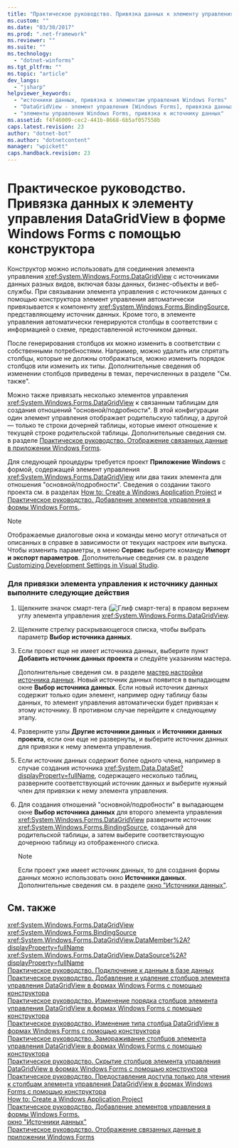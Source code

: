 ```yaml
---
title: "Практическое руководство. Привязка данных к элементу управления DataGridView в форме Windows Forms с помощью конструктора | Microsoft Docs"
ms.custom: ""
ms.date: "03/30/2017"
ms.prod: ".net-framework"
ms.reviewer: ""
ms.suite: ""
ms.technology: 
  - "dotnet-winforms"
ms.tgt_pltfrm: ""
ms.topic: "article"
dev_langs: 
  - "jsharp"
helpviewer_keywords: 
  - "источники данных, привязка к элементам управления Windows Forms"
  - "DataGridView - элемент управления [Windows Forms], привязка данных"
  - "элементы управления Windows Forms, привязка к источнику данных"
ms.assetid: f4f46009-cec2-441b-8668-6b5af057558b
caps.latest.revision: 23
author: "dotnet-bot"
ms.author: "dotnetcontent"
manager: "wpickett"
caps.handback.revision: 23
---
```

# Практическое руководство. Привязка данных к элементу управления DataGridView в форме Windows Forms с помощью конструктора
Конструктор можно использовать для соединения элемента управления <xref:System.Windows.Forms.DataGridView> с источниками данных разных видов, включая базы данных, бизнес\-объекты и веб\-службы.  При связывании элемента управления с источником данных с помощью конструктора элемент управления автоматически привязывается к компоненту <xref:System.Windows.Forms.BindingSource>, представляющему источник данных.  Кроме того, в элементе управления автоматически генерируются столбцы в соответствии с информацией о схеме, предоставленной источником данных.  
  
 После генерирования столбцов их можно изменить в соответствии с собственными потребностями.  Например, можно удалить или спрятать столбцы, которые не должны отображаться, можно изменить порядок столбцов или изменить их типы.  Дополнительные сведения об изменении столбцов приведены в темах, перечисленных в разделе "См. также".  
  
 Можно также привязать несколько элементов управления <xref:System.Windows.Forms.DataGridView> к связанным таблицам для создания отношений "основной\/подробности".  В этой конфигурации один элемент управления отображает родительскую таблицу, а другой — только те строки дочерней таблицы, которые имеют отношение к текущей строке родительской таблицы.  Дополнительные сведения см. в разделе [Практическое руководство. Отображение связанных данные в приложении Windows Forms](../Topic/How%20to:%20Display%20Related%20Data%20in%20a%20Windows%20Forms%20Application.md).  
  
 Для следующей процедуры требуется проект **Приложение Windows** с формой, содержащей элемент управления <xref:System.Windows.Forms.DataGridView> или два таких элемента для отношения "основной\/подробности".  Сведения о создании такого проекта см. в разделах [How to: Create a Windows Application Project](http://msdn.microsoft.com/ru-ru/b2f93fed-c635-4705-8d0e-cf079a264efa) и [Практическое руководство. Добавление элементов управления в формы Windows Forms.](../../../../docs/framework/winforms/controls/how-to-add-controls-to-windows-forms.md).  
  
> [!NOTE]
>  Отображаемые диалоговые окна и команды меню могут отличаться от описанных в справке в зависимости от текущих настроек или выпуска.  Чтобы изменить параметры, в меню **Сервис** выберите команду **Импорт и экспорт параметров**.  Дополнительные сведения см. в разделе [Customizing Development Settings in Visual Studio](http://msdn.microsoft.com/ru-ru/22c4debb-4e31-47a8-8f19-16f328d7dcd3).  
  
### Для привязки элемента управления к источнику данных выполните следующие действия  
  
1.  Щелкните значок смарт\-тега \(![Глиф смарт&#45;тега](../../../../docs/framework/winforms/controls/media/vs-winformsmttagglyph.png "VS\_WinFormSmtTagGlyph")\) в правом верхнем углу элемента управления <xref:System.Windows.Forms.DataGridView>.  
  
2.  Щелкните стрелку раскрывающегося списка, чтобы выбрать параметр **Выбор источника данных**.  
  
3.  Если проект еще не имеет источника данных, выберите пункт **Добавить источник данных проекта** и следуйте указаниям мастера.  
  
     Дополнительные сведения см. в разделе [мастер настройки источника данных](../Topic/Data%20Source%20Configuration%20Wizard.md).  Новый источник данных появится в выпадающем окне **Выбор источника данных**.  Если новый источник данных содержит только один элемент, например одну таблицу базы данных, то элемент управления автоматически будет привязан к этому источнику.  В противном случае перейдите к следующему этапу.  
  
4.  Разверните узлы **Другие источники данных** и **Источники данных проекта**, если они еще не развернуты, и выберите источник данных для привязки к нему элемента управления.  
  
5.  Если источник данных содержит более одного члена, например в случае создания источника <xref:System.Data.DataSet?displayProperty=fullName>, содержащего несколько таблиц, разверните соответствующий источник данных и выберите нужный член для привязки к нему элемента управления.  
  
6.  Для создания отношений "основной\/подробности" в выпадающем окне **Выбор источника данных** для второго элемента управления <xref:System.Windows.Forms.DataGridView> разверните источник <xref:System.Windows.Forms.BindingSource>, созданный для родительской таблицы, а затем выберите соответствующую дочернюю таблицу из отображенного списка.  
  
    > [!NOTE]
    >  Если проект уже имеет источник данных, то для создания формы данных можно использовать окно **Источники данных**.  Дополнительные сведения см. в разделе [окно "Источники данных"](../Topic/Data%20Sources%20Window.md).  
  
## См. также  
 <xref:System.Windows.Forms.DataGridView>   
 <xref:System.Windows.Forms.BindingSource>   
 <xref:System.Windows.Forms.DataGridView.DataMember%2A?displayProperty=fullName>   
 <xref:System.Windows.Forms.DataGridView.DataSource%2A?displayProperty=fullName>   
 [Практическое руководство. Подключение к данным в базе данных](../Topic/How%20to:%20Connect%20to%20Data%20in%20a%20Database.md)   
 [Практическое руководство. Добавление и удаление столбцов элемента управления DataGridView в формах Windows Forms с помощью конструктора](../../../../docs/framework/winforms/controls/add-and-remove-columns-in-the-datagrid-using-the-designer.md)   
 [Практическое руководство. Изменение порядка столбцов элемента управления DataGridView в формах Windows Forms с помощью конструктора](../../../../docs/framework/winforms/controls/change-the-order-of-columns-in-the-datagrid-using-the-designer.md)   
 [Практическое руководство. Изменение типа столбца DataGridView в формах Windows Forms с помощью конструктора](../../../../docs/framework/winforms/controls/change-the-type-of-a-wf-datagridview-column-using-the-designer.md)   
 [Практическое руководство. Замораживание столбцов элемента управления DataGridView в формах Windows Forms с помощью конструктора](../../../../docs/framework/winforms/controls/freeze-columns-in-the-datagrid-using-the-designer.md)   
 [Практическое руководство. Скрытие столбцов элемента управления DataGridView в формах Windows Forms с помощью конструктора](../../../../docs/framework/winforms/controls/hide-columns-in-the-datagrid-using-the-designer.md)   
 [Практическое руководство. Предоставления доступа только для чтения к столбцам элемента управления DataGridView в формах Windows Forms с помощью конструктора](../../../../docs/framework/winforms/controls/make-columns-read-only-in-the-datagrid-using-the-designer.md)   
 [How to: Create a Windows Application Project](http://msdn.microsoft.com/ru-ru/b2f93fed-c635-4705-8d0e-cf079a264efa)   
 [Практическое руководство. Добавление элементов управления в формы Windows Forms.](../../../../docs/framework/winforms/controls/how-to-add-controls-to-windows-forms.md)   
 [окно "Источники данных"](../Topic/Data%20Sources%20Window.md)   
 [Практическое руководство. Отображение связанных данные в приложении Windows Forms](../Topic/How%20to:%20Display%20Related%20Data%20in%20a%20Windows%20Forms%20Application.md)